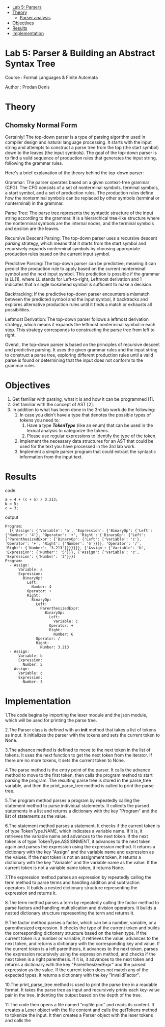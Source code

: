 - [Lab 5: Parsers](#org5cfc323)
- [Theory](#org74327b2)
  - [Parser analysis](#org732ae06)
- [Objectives](#org5545cea)
- [Results](#org923194d)
- [Implementation](#orgc2bc5f8)




<a id="org5cfc323"></a>

# Lab 5: Parser & Building an Abstract Syntax Tree

Course
: Formal Languages &amp; Finite Automata

Author
: Prodan Denis


<a id="org74327b2"></a>

# Theory


<a id="org732ae06"></a>

## Chomsky Normal Form

Certainly! The top-down parser is a type of parsing algorithm used in compiler design and natural language processing. It starts with the input string and attempts to construct a parse tree from the top (the start symbol) down to the leaves (the input symbols). The goal of the top-down parser is to find a valid sequence of production rules that generates the input string, following the grammar rules.

Here's a brief explanation of the theory behind the top-down parser:

   Grammar: The parser operates based on a given context-free grammar (CFG). The CFG consists of a set of nonterminal symbols, terminal symbols, a start symbol, and a set of production rules. The production rules define how the nonterminal symbols can be replaced by other symbols (terminal or nonterminal) in the grammar.

   Parse Tree: The parse tree represents the syntactic structure of the input string according to the grammar. It is a hierarchical tree-like structure where the nonterminal symbols are the internal nodes, and the terminal symbols and epsilon are the leaves.

   Recursive Descent Parsing: The top-down parser uses a recursive descent parsing strategy, which means that it starts from the start symbol and recursively expands nonterminal symbols by choosing appropriate production rules based on the current input symbol.

   Predictive Parsing: The top-down parser can be predictive, meaning it can predict the production rule to apply based on the current nonterminal symbol and the next input symbol. This prediction is possible if the grammar is LL(1), where LL stands for Left-to-right, Leftmost derivation and 1 indicates that a single lookahead symbol is sufficient to make a decision.

   Backtracking: If the predictive top-down parser encounters a mismatch between the predicted symbol and the input symbol, it backtracks and explores alternative production rules until it finds a match or exhausts all possibilities.

   Leftmost Derivation: The top-down parser follows a leftmost derivation strategy, which means it expands the leftmost nonterminal symbol in each step. This strategy corresponds to constructing the parse tree from left to right.

Overall, the top-down parser is based on the principles of recursive descent and predictive parsing. It uses the given grammar rules and the input string to construct a parse tree, exploring different production rules until a valid parse is found or determining that the input does not conform to the grammar rules.

<a id="org5545cea"></a>

# Objectives

1. Get familiar with parsing, what it is and how it can be programmed [1].
2. Get familiar with the concept of AST [2].
3. In addition to what has been done in the 3rd lab work do the following:
   1. In case you didn't have a type that denotes the possible types of tokens you need to:
      1. Have a type __*TokenType*__ (like an enum) that can be used in the lexical analysis to categorize the tokens. 
      2. Please use regular expressions to identify the type of the token.
   2. Implement the necessary data structures for an AST that could be used for the text you have processed in the 3rd lab work.
   3. Implement a simple parser program that could extract the syntactic information from the input text.


<a id="org923194d"></a>

# Results

code
```
a = 4 + (c + 6) / 3.213;
b = 5;
c = 3;
```
output
```
Program:
  [{'Assign': {'Variable': 'a', 'Expression': {'BinaryOp': {'Left': {'Number': '4'}, 'Operator': '+', 'Right': {'BinaryOp': {'Left': {'ParenthesizedExpr': {'BinaryOp': {'Left': {'Variable': 'c'}, 'Operator': '+', 'Right': {'Number': '6'}}}}, 'Operator': '/', 'Right': {'Number': '3.213'}}}}}}}, {'Assign': {'Variable': 'b', 'Expression': {'Number': '5'}}}, {'Assign': {'Variable': 'c', 'Expression': {'Number': '3'}}}]
Program:
  - Assign:
      Variable: a
      Expression:
        BinaryOp:
          Left:
            Number: 4
          Operator: +
          Right:
            BinaryOp:
              Left:
                ParenthesizedExpr:
                  BinaryOp:
                    Left:
                      Variable: c
                    Operator: +
                    Right:
                      Number: 6
              Operator: /
              Right:
                Number: 3.213
  - Assign:
      Variable: b
      Expression:
        Number: 5
  - Assign:
      Variable: c
      Expression:
        Number: 3
```

<a id="orgc2bc5f8"></a>

# Implementation

   1.The code begins by importing the lexer module and the json module, which will be used for printing the parse tree.

   2.The Parser class is defined with an __init__ method that takes a list of tokens as input. It initializes the parser with the tokens and sets the current token to None.

   3.The advance method is defined to move to the next token in the list of tokens. It uses the next function to get the next token from the iterator. If there are no more tokens, it sets the current token to None.

   4.The parse method is the entry point of the parser. It calls the advance method to move to the first token, then calls the program method to start parsing the program. The resulting parse tree is stored in the parse_tree variable, and then the print_parse_tree method is called to print the parse tree.

   5.The program method parses a program by repeatedly calling the statement method to parse individual statements. It collects the parsed statements in a list and returns a dictionary with the key "Program" and the list of statements as the value.

   6.The statement method parses a statement. It checks if the current token is of type TokenType.NAME, which indicates a variable name. If it is, it retrieves the variable name and advances to the next token. If the next token is of type TokenType.ASSIGNMENT, it advances to the next token again and parses the expression using the expression method. It returns a dictionary with the key "Assign" and the variable name and expression as the values. If the next token is not an assignment token, it returns a dictionary with the key "Variable" and the variable name as the value. If the current token is not a variable name token, it returns None.

   7.The expression method parses an expression by repeatedly calling the term method to parse terms and handling addition and subtraction operators. It builds a nested dictionary structure representing the expression and returns it.

   8.The term method parses a term by repeatedly calling the factor method to parse factors and handling multiplication and division operators. It builds a nested dictionary structure representing the term and returns it.

   9.The factor method parses a factor, which can be a number, variable, or a parenthesized expression. It checks the type of the current token and builds the corresponding dictionary structure based on the token type. If the current token is a number or variable, it retrieves the value, advances to the next token, and returns a dictionary with the corresponding key and value. If the current token is a left parenthesis, it advances to the next token, parses the expression recursively using the expression method, and checks if the next token is a right parenthesis. If it is, it advances to the next token and returns a dictionary with the key "ParenthesizedExpr" and the parsed expression as the value. If the current token does not match any of the expected types, it returns a dictionary with the key "InvalidFactor".

   10.The print_parse_tree method is used to print the parse tree in a readable format. It takes the parse tree as input and recursively prints each key-value pair in the tree, indenting the output based on the depth of the tree.

   11.The code then opens a file named "myfile.pcc" and reads its content. It creates a Lexer object with the file content and calls the getTokens method to tokenize the input. It then creates a Parser object with the lexer tokens and calls the
